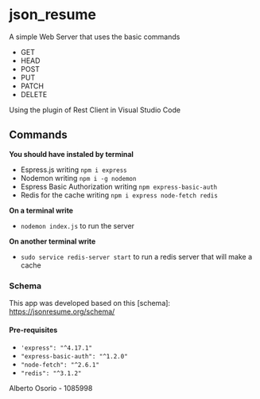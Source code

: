 # json_resume
A simple Web Server that uses the basic commands
   *  GET
   *  HEAD
   *  POST
   *  PUT
   *  PATCH
   *  DELETE

Using the plugin of Rest Client in Visual Studio Code

## Commands 
 **You should have instaled by terminal**
 * Espress.js writing `npm i express`
 * Nodemon writing `npm i -g nodemon`
 * Espress Basic Authorization writing `npm express-basic-auth`
 * Redis for the cache writing `npm i express node-fetch redis`

 **On a terminal write** 
 *  `nodemon index.js` to run the server
 
 **On another terminal write**
 * `sudo service redis-server start` to run a redis server that will make a cache

### Schema
This app was developed based on this [schema]: https://jsonresume.org/schema/

#### Pre-requisites
 *  `'express": "^4.17.1"`
 *  `"express-basic-auth": "^1.2.0"`
 *  `"node-fetch": "^2.6.1"`
 *  `"redis": "^3.1.2"`

Alberto Osorio - 1085998
